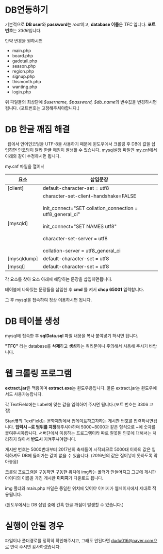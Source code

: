 # DB연동하기

 기본적으로 **DB user**와 **password**는 *root*이고, **database 이름**은 *TFC* 입니다. **포트번호**는 *3306*입니다.

 만약 변경을 원하시면 
  - main.php
  - board.php
  - gadetail.php
  - season.php
  - region.php
  - signup.php
  - thismonth.php
  - wanting.php
  - login.php

  위 파일들의 최상단에 *$username, $password, $db_name*의 변수값을 변경하시면 됩니다. 
  (포트번호는 고정해주셔야합니다.)

# DB 한글 깨짐 해결

&nbsp;&nbsp;웹에서 언어인코딩을 UTF-8을 사용하기 때문에 윈도우에서 크롤링 후 DB에 값을 삽입하면 인코딩이 달라 한글 깨짐이 발생할 수 있습니다. 
mysql설정 파일인 my.cnf에서 아래와 같이 수정하시면 됩니다.

my.cnf 파일을 열어서 

|요소|삽입문장|
|----|--------|
|[client]|default-character-set = utf8|
|[mysqld]|character-set-client-handshake=FALSE<br><br>init_connect=&quot;SET collation_connection = utf8_general_ci&quot;<br><br>init_connect=&quot;SET NAMES utf8&quot;<br><br>character-set-server = utf8<br><br>collation-server = utf8_general_ci|
|[mysqldump]|default-character-set = utf8|
|[mysql]|default-character-set = utf8|

각 요소를 찾아 요소 아래에 해당하는 문장을 삽입하면됩니다.

테이블에 나와있는 문장들을 삽입한 후 **cmd** 를 켜서 **chcp 65001** 입력합니다. 

그 후 mysql을 접속하여 정상 이용하시면 됩니다.

# DB 테이블 생성

mysql에 접속한 후 **sqlData.sql** 파일 내용을 복사 붙여넣기 하시면 됩니다. 

**"TFC"** 라는 database를 **삭제**하고 **생성**하는 쿼리문이니 주의해서 사용해 주시기 바랍니다.

# 웹 크롤링 프로그램

**extract.jar**은 맥용이며 **extract.exe**는 윈도우용입니다. 물론 extract.jar는 윈도우에서도 사용가능합니다.

각 TextField에는 Label에 맞는 값을 입력하여 주시면 됩니다.(포트 번호는 3306 고정)

Start옆의 TextField는 문화제청에서 업데이트하고자하는 게시판 번호를 입력하시면됩니다. **입력시 ~로 범위를 지정**해주셔야하며 5000~8000과 같은 형식으로 ~에 숫자를 붙여주셔야합니다. 서버단에서 이용하는 프로그램이라 따로 잘못된 인풋에 대해서는 처리하지 않아서 **반드시** 지켜주셔야합니다.

게시판 번호는 5000번대부터 2017년의 축제들이 시작되므로 5000대 이하의 값은 입력하셔도 DB에 들어가는 값이 없을 수 있습니다. (2016년의 값은 집어넣지 못하도록 막아놓음)

크롤링 프로그램을 구동하면 구동한 위치에 img라는 폴더가 만들어지고 그곳에 게시판 아이디의 이름을 가진 게시판 **이미지**가 다운로드 됩니다. 

img 폴더와 main.php 파일은 동일한 위치에 있어야 이미지가 웹페이지에서 제대로 적용됩니다.

(윈도우에서는 DB 삽입 중에 간혹 한글 깨짐이 발생할 수 있습니다.)

# 실행이 안될 경우

파일이나 폴더경로를 정확히 확인해주시고, 그래도 안된다면 dudu016@naver.com으로 연락 주시면 감사하겠습니다.
